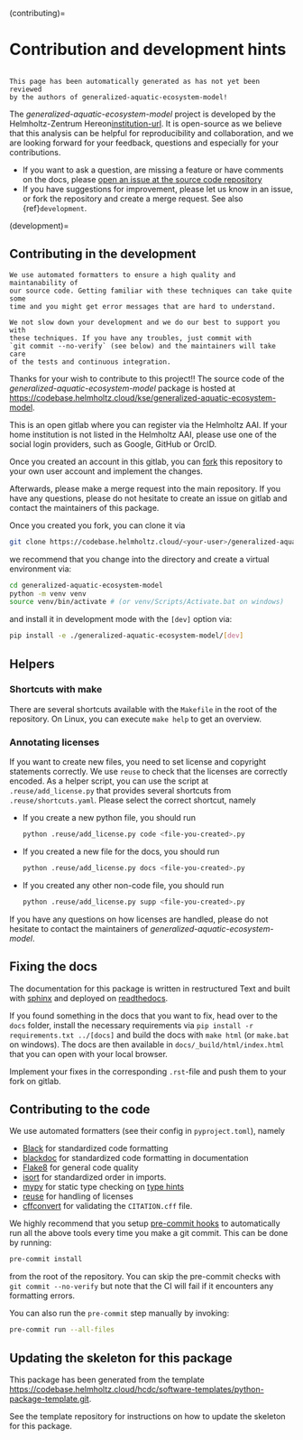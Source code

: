 <!--
SPDX-FileCopyrightText: 2024 Helmholtz-Zentrum hereon GmbH

SPDX-License-Identifier: CC-BY-4.0
-->

(contributing)=
# Contribution and development hints

```{warning}

This page has been automatically generated as has not yet been reviewed
by the authors of generalized-aquatic-ecosystem-model!
```

The _generalized-aquatic-ecosystem-model_ project is developed by the
Helmholtz-Zentrum Hereon[institution-url]. It is open-source
as we believe that this analysis can be helpful for reproducibility and
collaboration, and we are looking forward for your feedback,
questions and especially for your contributions.

- If you want to ask a question, are missing a feature or have
  comments on the docs, please [open an issue at the source code
  repository][issues]
- If you have suggestions for improvement, please let us know in an
  issue, or fork the repository and create a merge request. See also
  {ref}`development`.

[institution-url]: https://www.hereon.de
[issues]: https://codebase.helmholtz.cloud/kse/generalized-aquatic-ecosystem-model

(development)=
## Contributing in the development

```{info}
We use automated formatters to ensure a high quality and maintanability of
our source code. Getting familiar with these techniques can take quite some
time and you might get error messages that are hard to understand.

We not slow down your development and we do our best to support you with
these techniques. If you have any troubles, just commit with
`git commit --no-verify` (see below) and the maintainers will take care
of the tests and continuous integration.
```

Thanks for your wish to contribute to this project!! The source code of
the _generalized-aquatic-ecosystem-model_ package is hosted at https://codebase.helmholtz.cloud/kse/generalized-aquatic-ecosystem-model.


This is an open gitlab where you can register via the Helmholtz AAI. If your
home institution is not listed in the Helmholtz AAI, please use one of the
social login providers, such as Google, GitHub or OrcID.


Once you created an account in this gitlab, you can [fork][fork] this
repository to your own user account and implement the changes.

Afterwards, please make a merge request into the main repository. If you
have any questions, please do not hesitate to create an issue on gitlab
and contact the maintainers of this package.

Once you created you fork, you can clone it via

```bash
git clone https://codebase.helmholtz.cloud/<your-user>/generalized-aquatic-ecosystem-model.git
```

we recommend that you change into the directory and create a virtual
environment via:

```bash
cd generalized-aquatic-ecosystem-model
python -m venv venv
source venv/bin/activate # (or venv/Scripts/Activate.bat on windows)
```

and install it in development mode with the `[dev]` option via:

```bash
pip install -e ./generalized-aquatic-ecosystem-model/[dev]
```

[fork]: https://codebase.helmholtz.cloud/kse/generalized-aquatic-ecosystem-model/-/forks/new

## Helpers

### Shortcuts with make

There are several shortcuts available with the `Makefile` in the root of the
repository. On Linux, you can execute `make help` to get an overview.

### Annotating licenses

If you want to create new files, you need to set license and copyright
statements correctly. We use `reuse` to check that the licenses are
correctly encoded. As a helper script, you can use the script at
`.reuse/add_license.py` that provides several shortcuts from
`.reuse/shortcuts.yaml`. Please select the correct shortcut, namely

- If you create a new python file, you should run

  ```bash
  python .reuse/add_license.py code <file-you-created>.py
  ```
- If you created a new file for the docs, you should run

  ```bash
  python .reuse/add_license.py docs <file-you-created>.py
  ```
- If you created any other non-code file, you should run

  ```bash
  python .reuse/add_license.py supp <file-you-created>.py
  ```

If you have any questions on how licenses are handled, please do not hesitate
to contact the maintainers of _generalized-aquatic-ecosystem-model_.


## Fixing the docs

The documentation for this package is written in restructured Text and
built with [sphinx](https://www.sphinx-doc.org) and deployed on
[readthedocs](https://readthedocs.org).

If you found something in the docs that you want to fix, head over to
the `docs` folder, install the necessary requirements via
`pip install -r requirements.txt ../[docs]` and build the docs with `make html` (or
`make.bat` on windows). The docs are then available in
`docs/_build/html/index.html` that you can open with your local browser.

Implement your fixes in the corresponding `.rst`-file and push them to
your fork on gitlab.

## Contributing to the code

We use automated formatters (see their config in `pyproject.toml`), namely

- [Black](https://black.readthedocs.io/en/stable/) for standardized
  code formatting
- [blackdoc](https://blackdoc.readthedocs.io/en/latest/) for
  standardized code formatting in documentation
- [Flake8](http://flake8.pycqa.org/en/latest/) for general code
  quality
- [isort](https://github.com/PyCQA/isort) for standardized order in
  imports.
- [mypy](http://mypy-lang.org/) for static type checking on [type
  hints](https://docs.python.org/3/library/typing.html)
- [reuse](https://reuse.readthedocs.io/) for handling of licenses
- [cffconvert](https://github.com/citation-file-format/cff-converter-python)
  for validating the `CITATION.cff` file.

We highly recommend that you setup [pre-commit hooks](https://pre-commit.com/)
to automatically run all the above tools every time you make a git commit. This
can be done by running:

```bash
pre-commit install
```

from the root of the repository. You can skip the pre-commit checks with
`git commit --no-verify` but note that the CI will fail if it encounters
any formatting errors.

You can also run the `pre-commit` step manually by invoking:

```bash
pre-commit run --all-files
```

## Updating the skeleton for this package

This package has been generated from the template
https://codebase.helmholtz.cloud/hcdc/software-templates/python-package-template.git.

See the template repository for instructions on how to update the skeleton for
this package.

